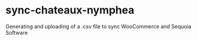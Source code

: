 # sync-chateaux-nymphea
Generating and uploading of a .csv file to sync WooCommerce and Sequoia Software
